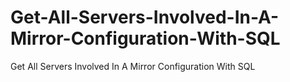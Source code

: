 # Get-All-Servers-Involved-In-A-Mirror-Configuration-With-SQL
Get All Servers Involved In A Mirror Configuration With SQL
